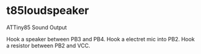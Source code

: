 t85loudspeaker
==============

ATTiny85 Sound Output

Hook a speaker between PB3 and PB4.
Hook a electret mic into PB2.
Hook a resistor between PB2 and VCC.
